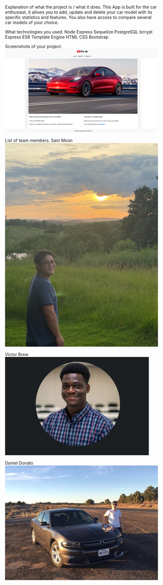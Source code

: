 
Explanation of what the project is / what it does.
This App is built for the car enthusiast, it allows you to add, update and delete your car model with its specific statistics and features. You also have access to compare several car models of your choice.


What technologies you used.
Node
Express
Sequelize
PostgreSQL
bcrypt
Express ES6 Template Engine
HTML 
CSS
Bootstrap


Screenshots of your project.
![image info](project.png)



List of team members.
Sam Moon 
![image info](sam.jpg)

Victor Brew
![image info](Victor.png)

Daniel Donato
![image info](Daniel.jpg)












